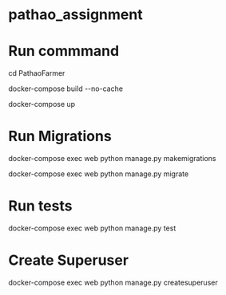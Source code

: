 # pathao_assignment

# Run commmand

cd PathaoFarmer

docker-compose build --no-cache

docker-compose up

# Run Migrations

docker-compose exec web python manage.py makemigrations

docker-compose exec web python manage.py migrate

# Run tests

docker-compose exec web python manage.py test


# Create Superuser

docker-compose exec web python manage.py createsuperuser